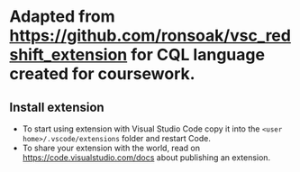 # Adapted from https://github.com/ronsoak/vsc_redshift_extension for CQL language created for coursework.

## Install extension

* To start using extension with Visual Studio Code copy it into the `<user home>/.vscode/extensions` folder and restart Code.
* To share your extension with the world, read on https://code.visualstudio.com/docs about publishing an extension.
